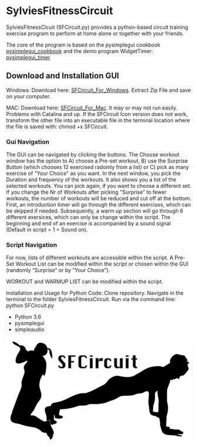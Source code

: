 # SylviesFitnessCircuit

SylviesFitnessCicuit (SFCircuit.py) provides a python-based circuit training exercise program to perform at home alone or together with your friends.

The core of the program is based on the pysimplegui cookbook [pysimplegui_cookbook](https://pysimplegui.readthedocs.io/en/latest/cookbook/) and the demo program WidgetTimer: 
[pysimplegui_timer](https://github.com/PySimpleGUI/PySimpleGUI/blob/master/DemoPrograms/Demo_Desktop_Widget_Timer.py)


## Download and Installation GUI
Windows: Download here: [SFCircuit_For_Windows](https://github.com/sfechner/SylviesFitnessCircuit/suites/601505937/artifacts/4459421). Extract Zip File and save on your computer.

MAC: Download here: [SFCircuit_For_Mac](https://github.com/sfechner/SylviesFitnessCircuit/suites/601505937/artifacts/4459420). It may or may not run easily. Problems with Catalina and up. If the SFCircuit Icon version does not work, transform the other file into an executable file in the terminal location where the file is saved with: chmod +x SFCircuit.
 


### Gui Navigation

The GUI can be navigated by clicking the buttons. The Choose workout window has the option to A) choose a Pre-set workout, B) use the Surprise Button (which chooses 12 exercised radomly from a list) or C) pick as many exercise of "Your Choice" as you want. In the next window, you pick the Duration and frequency of the workouts. It also shows you a list of the selected workouts. You can pick again, if you want to choose a different set. If you change the Nr of Workouts after picking "Surprise" to fewer workouts, the number of workouts will be reduced and cut off at the bottom. First, an introduction timer will go through the different exercises, which can be skipped if needed. Subsequently, a warm up section will go through 6 different exersices, which can only be change within the script. The beginning and end of an exercise is accompanied by a sound signal (Default in script = 1 = Sound on).


### Script Navigation
For now, lists of different workouts are accessible within the script. A Pre-Set Workout List can be modified within the script or chosen within the GUI (randomly “Surprise” or by “Your Choice”).  

WORKOUT and WARMUP LIST can be modified within the script.


Installation and Usage for Python Code: Clone repository. Navigate in the terminal to the folder SylviesFitnessCircuit. Run via the command line: python SFCircuit.py 

* Python 3.6
* pysimplegui
* simpleaudio

![Logo-Banner](LogoSFC/Logo-Banner-1-01.png)
